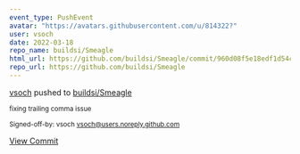 ```yaml
---
event_type: PushEvent
avatar: "https://avatars.githubusercontent.com/u/814322?"
user: vsoch
date: 2022-03-18
repo_name: buildsi/Smeagle
html_url: https://github.com/buildsi/Smeagle/commit/960d08f5e18edf1d54c632fb5a2c63cbe52e0677
repo_url: https://github.com/buildsi/Smeagle
---
```


<a href='https://github.com/vsoch' target='_blank'>vsoch</a> pushed to <a href='https://github.com/buildsi/Smeagle' target='_blank'>buildsi/Smeagle</a>

<small>fixing trailing comma issue

Signed-off-by: vsoch <vsoch@users.noreply.github.com></small>

<a href='https://github.com/buildsi/Smeagle/commit/960d08f5e18edf1d54c632fb5a2c63cbe52e0677' target='_blank'>View Commit</a>